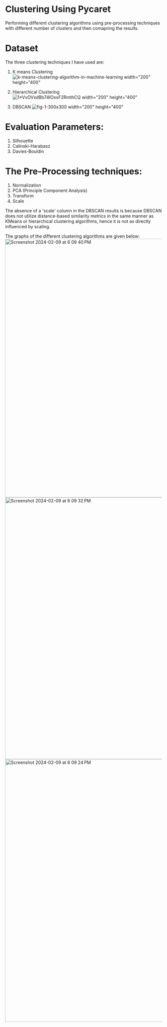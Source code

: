 # Clustering Using Pycaret
Performing different clustering algorithms using pre-processing techniques with different number of clusters and then comapring the results.


# Dataset

The three clustering techniques I have used are:
1. K means Clustering
   ![k-means-clustering-algorithm-in-machine-learning width="200" height="400"](https://github.com/akshita79/clustering_using_pycaret/assets/92212914/916c44c3-a6dc-43c3-9331-46c2e55d6af3 )

3. Hierarchical Clustering
   ![1*VvOVxdBb74IOxxF2RmthCQ width="200" height="400"](https://github.com/akshita79/clustering_using_pycaret/assets/92212914/11bd976a-029f-4663-9a45-132c50ffebc2)

4. DBSCAN
   ![fig-1-300x300 width="200" height="400"](https://github.com/akshita79/clustering_using_pycaret/assets/92212914/753f2918-0255-418f-b22e-1a65cec93a23)


# Evaluation Parameters:
1. Silhouette
2. Calinski-Harabasz
3. Davies-Bouldin

# The Pre-Processing techniques:
1. Normalization
2. PCA (Principle Component Analysis)
3. Transform
4. Scale

The absence of a 'scale' column in the DBSCAN results is because DBSCAN does not utilize distance-based similarity metrics in the same manner as KMeans or hierarchical clustering algorithms, hence it is not as directly influenced by scaling.

The graphs of the different clustering algorithms are given below:
<img width="832" alt="Screenshot 2024-02-09 at 6 09 40 PM" src="https://github.com/gandhi25samar/Clustering-Assignment-102103145/assets/95834377/08cbdbe4-6669-4fd4-b8e8-e7f1f6dfd586">
<img width="842" alt="Screenshot 2024-02-09 at 6 09 32 PM" src="https://github.com/gandhi25samar/Clustering-Assignment-102103145/assets/95834377/05ad2829-6cc6-4b27-8b9a-fc5d896311fb">
<img width="845" alt="Screenshot 2024-02-09 at 6 09 24 PM" src="https://github.com/gandhi25samar/Clustering-Assignment-102103145/assets/95834377/ca2e27f0-23a2-40ad-b969-3e95fe4b7f3c">



